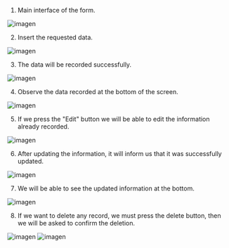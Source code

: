 1. Main interface of the form.

![imagen](https://github.com/LuisFCosteC/Form-with-React-MySql-NodeJs-Bootstrap/assets/117328283/cb6f6875-6bce-4d44-bf16-e49c35bf9707)

2. Insert the requested data.

![imagen](https://github.com/LuisFCosteC/Form-with-React-MySql-NodeJs-Bootstrap/assets/117328283/e0e8eef3-a2bd-4b40-938d-637b56b28650)

3. The data will be recorded successfully.

![imagen](https://github.com/LuisFCosteC/Form-with-React-MySql-NodeJs-Bootstrap/assets/117328283/e2ca5443-3b72-4a62-97dc-354a3645bd6d)

4. Observe the data recorded at the bottom of the screen.

![imagen](https://github.com/LuisFCosteC/Form-with-React-MySql-NodeJs-Bootstrap/assets/117328283/3ac34848-cda1-427f-815e-6d10cec18fe9)

5. If we press the "Edit" button we will be able to edit the information already recorded.

![imagen](https://github.com/LuisFCosteC/Form-with-React-MySql-NodeJs-Bootstrap/assets/117328283/f8afe690-fe8a-41c5-aca6-e91e53e2fb16)

6. After updating the information, it will inform us that it was successfully updated.

![imagen](https://github.com/LuisFCosteC/Form-with-React-MySql-NodeJs-Bootstrap/assets/117328283/aba67459-8915-4385-905c-4f89a8ca6650)

7. We will be able to see the updated information at the bottom.

![imagen](https://github.com/LuisFCosteC/Form-with-React-MySql-NodeJs-Bootstrap/assets/117328283/b9903c8d-388a-41f3-b4cb-026fe0f4083f)

8. If we want to delete any record, we must press the delete button, then we will be asked to confirm the deletion.

![imagen](https://github.com/LuisFCosteC/Form-with-React-MySql-NodeJs-Bootstrap/assets/117328283/e522b2db-f760-4254-8f75-0565b938e537)
![imagen](https://github.com/LuisFCosteC/Form-with-React-MySql-NodeJs-Bootstrap/assets/117328283/4274a20c-ac76-457b-83ef-f8e12d15254e)
